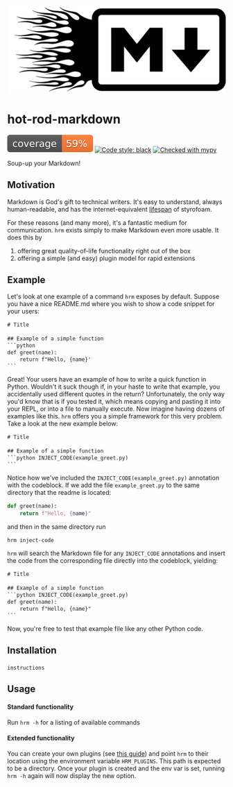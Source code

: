 ![](images/hot-rod-markdown.png)

# hot-rod-markdown
![coverage](images/coverage.svg)
[![Code style: black](https://img.shields.io/badge/code%20style-black-000000.svg)](https://github.com/psf/black)
[![Checked with mypy](http://www.mypy-lang.org/static/mypy_badge.svg)](http://mypy-lang.org/)

Soup-up your Markdown!

## Motivation
Markdown is God's gift to technical writers.
It's easy to understand, always human-readable, and has the internet-equivalent 
<a href="https://brandur.org/fragments/graceful-degradation-time" target="_blank">lifespan</a> 
of styrofoam.

For these reasons (and many more), it's a fantastic medium for communication.
`hrm` exists simply to make Markdown even more usable.
It does this by 
1. offering great quality-of-life functionality right out of the box
1. offering a simple (and easy) plugin model for rapid extensions

## Example
Let's look at one example of a command `hrm` exposes by default.
Suppose you have a nice README.md where you wish to show a code snippet for your users:

````
# Title

## Example of a simple function
```python
def greet(name):
    return f"Hello, {name}'
```
````

Great!
Your users have an example of how to write a quick function in Python.
Wouldn't it suck though if, in your haste to write that example, you accidentally used different quotes in the return?
Unfortunately, the only way you'd know that is if you tested it, which means copying and pasting it into your REPL, or into a file to manually execute.
Now imagine having dozens of examples like this.
`hrm` offers you a simple framework for this very problem.
Take a look at the new example below:

````
# Title

## Example of a simple function
```python INJECT_CODE(example_greet.py)
```
````

Notice how we've included the `INJECT_CODE(example_greet.py)` annotation with the codeblock.
If we add the file `example_greet.py` to the same directory that the readme is located:
```python
def greet(name):
    return f"Hello, {name}"
```

and then in the same directory run

```
hrm inject-code
```

`hrm` will search the Markdown file for any `INJECT_CODE` annotations and insert the code from the corresponding file directly into the codeblock, yielding:

````
# Title

## Example of a simple function
```python INJECT_CODE(example_greet.py)
def greet(name):
    return f"Hello, {name}"
```
````

Now, you're free to test that example file like any other Python code.


## Installation
```instructions```

## Usage

#### Standard functionality
Run `hrm -h` for a listing of available commands

#### Extended functionality
You can create your own plugins (see [this guide](hrm/plugins/README.md)) and point `hrm` to their location using the environment variable `HRM_PLUGINS`.
This path is expected to be a directory.
Once your plugin is created and the env var is set, running `hrm -h` again will now display the new option.

